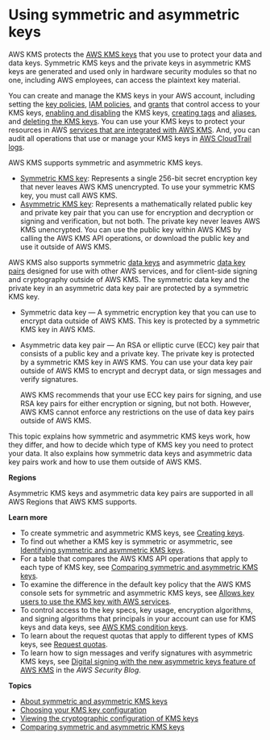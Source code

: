 # Using symmetric and asymmetric keys<a name="symmetric-asymmetric"></a>

AWS KMS protects the [AWS KMS keys](concepts.md#kms_keys) that you use to protect your data and data keys\. Symmetric KMS keys and the private keys in asymmetric KMS keys are generated and used only in hardware security modules so that no one, including AWS employees, can access the plaintext key material\.

You can create and manage the KMS keys in your AWS account, including setting the [key policies](key-policies.md), [IAM policies](iam-policies.md), and [grants](grants.md) that control access to your KMS keys, [enabling and disabling](enabling-keys.md) the KMS keys, [creating tags](tagging-keys.md) and [aliases](alias-manage.md#alias-create), and [deleting the KMS keys](deleting-keys.md)\. You can use your KMS keys to protect your resources in AWS [services that are integrated with AWS KMS](service-integration.md)\. And, you can audit all operations that use or manage your KMS keys in [AWS CloudTrail logs](logging-using-cloudtrail.md)\.

AWS KMS supports symmetric and asymmetric KMS keys\.
+ [Symmetric KMS key](symm-asymm-concepts.md#symmetric-cmks): Represents a single 256\-bit secret encryption key that never leaves AWS KMS unencrypted\. To use your symmetric KMS key, you must call AWS KMS\.
+ [Asymmetric KMS key](symm-asymm-concepts.md#asymmetric-cmks): Represents a mathematically related public key and private key pair that you can use for encryption and decryption or signing and verification, but not both\. The private key never leaves AWS KMS unencrypted\. You can use the public key within AWS KMS by calling the AWS KMS API operations, or download the public key and use it outside of AWS KMS\. 

AWS KMS also supports symmetric [data keys](concepts.md#data-keys) and asymmetric [data key pairs](concepts.md#data-key-pairs) designed for use with other AWS services, and for client\-side signing and cryptography outside of AWS KMS\. The symmetric data key and the private key in an asymmetric data key pair are protected by a symmetric KMS key\.
+ Symmetric data key — A symmetric encryption key that you can use to encrypt data outside of AWS KMS\. This key is protected by a symmetric KMS key in AWS KMS\. 
+ Asymmetric data key pair — An RSA or elliptic curve \(ECC\) key pair that consists of a public key and a private key\. The private key is protected by a symmetric KMS key in AWS KMS\. You can use your data key pair outside of AWS KMS to encrypt and decrypt data, or sign messages and verify signatures\. 

  AWS KMS recommends that your use ECC key pairs for signing, and use RSA key pairs for either encryption or signing, but not both\. However, AWS KMS cannot enforce any restrictions on the use of data key pairs outside of AWS KMS\.

This topic explains how symmetric and asymmetric KMS keys work, how they differ, and how to decide which type of KMS key you need to protect your data\. It also explains how symmetric data keys and asymmetric data key pairs work and how to use them outside of AWS KMS\.

**Regions**

Asymmetric KMS keys and asymmetric data key pairs are supported in all AWS Regions that AWS KMS supports\.

**Learn more**
+ To create symmetric and asymmetric KMS keys, see [Creating keys](create-keys.md)\.
+ To find out whether a KMS key is symmetric or asymmetric, see [Identifying symmetric and asymmetric KMS keys](find-symm-asymm.md)\. 
+ For a table that compares the AWS KMS API operations that apply to each type of KMS key, see [Comparing symmetric and asymmetric KMS keys](symm-asymm-compare.md)\.
+ To examine the difference in the default key policy that the AWS KMS console sets for symmetric and asymmetric KMS keys, see [Allows key users to use the KMS key with AWS services](key-policies.md#key-policy-service-integration)\. 
+ To control access to the key specs, key usage, encryption algorithms, and signing algorithms that principals in your account can use for KMS keys and data keys, see [AWS KMS condition keys](policy-conditions.md#conditions-kms)\.
+ To learn about the request quotas that apply to different types of KMS keys, see [Request quotas](requests-per-second.md)\.
+ To learn how to sign messages and verify signatures with asymmetric KMS keys, see [Digital signing with the new asymmetric keys feature of AWS KMS](http://aws.amazon.com/blogs/security/digital-signing-asymmetric-keys-aws-kms/) in the *AWS Security Blog*\.

**Topics**
+ [About symmetric and asymmetric KMS keys](symm-asymm-concepts.md)
+ [Choosing your KMS key configuration](symm-asymm-choose.md)
+ [Viewing the cryptographic configuration of KMS keys](symm-asymm-crypto-config.md)
+ [Comparing symmetric and asymmetric KMS keys](symm-asymm-compare.md)